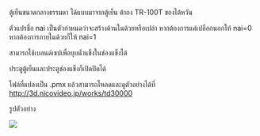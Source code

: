 ตู้เย็นขนาดกลางธรรมดา ได้แบบมาจากตู้เย็น ต้าถง TR-100T ของไต้หวัน

ตัวแปรชื่อ nai เป็นตัวกำหนดว่าจะสร้างด้านในด้วยหรือเปล่า หากต้องการแค่เปลือกนอกให้ nai=0 หากต้องการภายในด้วยก็ให้ nai=1

สามารถใช้เบลนด์เชปเพื่อยุบน้ำแข็งในช่องแข็งได้

ประตูตู้เย็นและประตูช่องแข็งก็เปิดปิดได้

ไฟล์ที่แปลงเป็น .pmx แล้วสามารถโหลดและดูตัวอย่างได้ที่
http://3d.nicovideo.jp/works/td30000

รูปตัวอย่าง

![](http://img09.deviantart.net/4852/i/2017/163/0/5/_mmd_dl__tatung_tr_100t_reizouko__haifu_by_phyblas-dbcgrnu.jpg)
